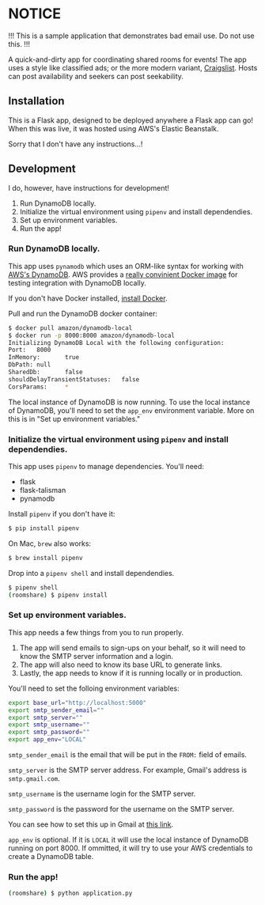 # NOTICE

!!! This is a sample application that demonstrates bad email use. Do not use this. !!!

A quick-and-dirty app for coordinating shared rooms for events! The app uses a style like classified ads; or the more modern variant, [Craigslist](www.craigslist.org). Hosts can post availability and seekers can post seekability.

## Installation

This is a Flask app, designed to be deployed anywhere a Flask app can go! When this was live, it was hosted using AWS's Elastic Beanstalk.

Sorry that I don't have any instructions...!

## Development

I do, however, have instructions for development!

1. Run DynamoDB locally.
1. Initialize the virtual environment using `pipenv` and install dependendies.
1. Set up environment variables.
1. Run the app!

### Run DynamoDB locally.

This app uses `pynamodb` which uses an ORM-like syntax for working with [AWS's DynamoDB](https://aws.amazon.com/dynamodb/). AWS provides a [really convinient Docker image](https://hub.docker.com/r/amazon/dynamodb-local/) for testing integration with DynamoDB locally.

If you don't have Docker installed, [install Docker](https://docs.docker.com/get-docker/).

Pull and run the DynamoDB docker container:

```bash
$ docker pull amazon/dynamodb-local
$ docker run -p 8000:8000 amazon/dynamodb-local
Initializing DynamoDB Local with the following configuration:
Port:   8000
InMemory:       true
DbPath: null
SharedDb:       false
shouldDelayTransientStatuses:   false
CorsParams:     *
```

The local instance of DynamoDB is now running. To use the local instance of DynamoDB, you'll need to set the `app_env` environment variable. More on this is in "Set up environment variables."

### Initialize the virtual environment using `pipenv` and install dependendies.

This app uses `pipenv` to manage dependencies. You'll need:
- flask
- flask-talisman
- pynamodb

Install `pipenv` if you don't have it:

```bash
$ pip install pipenv
```

On Mac, `brew` also works:

```bash
$ brew install pipenv
```

Drop into a `pipenv shell` and install dependendies.

```bash
$ pipenv shell
(roomshare) $ pipenv install
```

### Set up environment variables.

This app needs a few things from you to run properly.
1. The app will send emails to sign-ups on your behalf, so it will need to know the SMTP server information and a login.
1. The app will also need to know its base URL to generate links.
1. Lastly, the app needs to know if it is running locally or in production.

You'll need to set the folloing environment variables:

```bash
export base_url="http://localhost:5000"
export smtp_sender_email=""
export smtp_server=""
export smtp_username=""
export smtp_password=""
export app_env="LOCAL"
```

`smtp_sender_email` is the email that will be put in the `FROM:` field of emails.

`smtp_server` is the SMTP server address. For example, Gmail's address is `smtp.gmail.com`.

`smtp_username` is the username login for the SMTP server.

`smtp_password` is the password for the username on the SMTP server.

You can see how to set this up in Gmail at [this link](https://stackabuse.com/how-to-send-emails-with-gmail-using-python/).

`app_env` is optional. If it is `LOCAL` it will use the local instance of DynamoDB running on port 8000. If ommitted, it will try to use your AWS credentials to create a DynamoDB table.

### Run the app!

```bash
(roomshare) $ python application.py
```